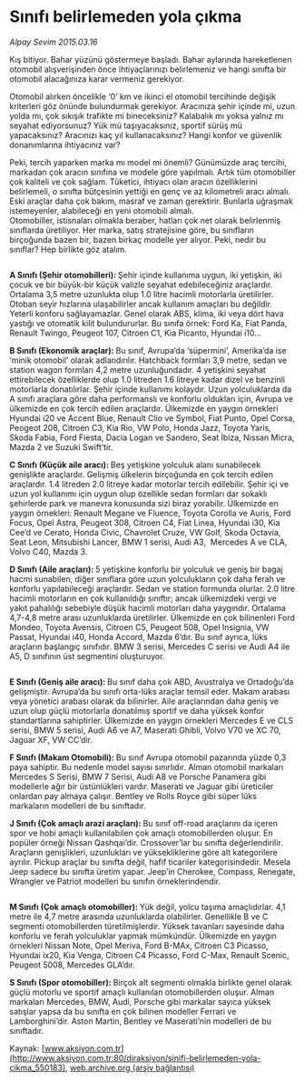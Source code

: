 # Sınıfı belirlemeden yola çıkma

*Alpay Sevim 2015.03.16*

<div class="pNewsDetailMainContent ctx_content" itemprop="articleBody">
 <p>
  Kış bitiyor. Bahar yüzünü göstermeye başladı. Bahar aylarında hareketlenen otomobil alışverişinden önce ihtiyaçlarınızı belirlemeniz ve hangi sınıfta bir otomobil alacağınıza karar vermeniz gerekiyor.
 </p>
 <p>
  Otomobil alırken öncelikle ‘0’ km ve ikinci el otomobil tercihinde değişik kriterleri göz önünde bulundurmak gerekiyor. Aracınıza şehir içinde mi, uzun yolda mı, çok sıkışık trafikte mi bineceksiniz? Kalabalık mı yoksa yalnız mı seyahat ediyorsunuz? Yük mü taşıyacaksınız, sportif sürüş mü yapacaksınız? Aracınızı kaç yıl kullanacaksınız? Hangi konfor ve güvenlik donanımlarına ihtiyacınız var?
 </p>
 <p>
  Peki, tercih yaparken marka mı model mi önemli? Günümüzde araç tercihi, markadan çok aracın sınıfına ve modele göre yapılmalı. Artık tüm otomobiller çok kaliteli ve çok sağlam. Tüketici, ihtiyacı olan aracın özelliklerini belirlemeli, o sınıfta bütçesinin yettiği en genç ve az kilometreli aracı almalı. Eski araçlar daha çok bakım, masraf ve zaman gerektirir. Bunlarla uğraşmak istemeyenler, alabileceği en yeni otomobili almalı.
  <br/>
  Otomobiller, istisnaları olmakla beraber, hatları çok net olarak belirlenmiş sınıflarda üretiliyor. Her marka, satış stratejisine göre, bu sınıfların birçoğunda bazen bir, bazen birkaç modelle yer alıyor. Peki, nedir bu sınıflar? Hep birlikte göz atalım.
 </p>
 <p>
  <img alt="" src="http://web.archive.org/web/20151020020152im_/http://medya.aksiyon.com.tr//aksiyon/2015/03/17/566377.jpg "/>
 </p>
 <p>
  <strong>
   A Sınıfı (Şehir otomobilleri):
  </strong>
  Şehir içinde kullanıma uygun, iki yetişkin, iki çocuk ve bir büyük-bir küçük valizle seyahat edebileceğiniz araçlardır. Ortalama 3,5 metre uzunlukta olup 1.0 litre hacimli motorlarla üretilirler. Otoban seyir hızlarına ulaşabilirler ancak kullanım amaçları bu değildir. Yeterli konforu sağlayamazlar. Genel olarak ABS, klima, iki veya dört hava yastığı ve otomatik kilit bulundururlar. Bu sınıfa örnek: Ford Ka, Fiat Panda, Renault Twingo, Peugeot 107, Citroen C1, Kia Picanto, Hyundai i10...
 </p>
 <p>
  <strong>
   B Sınıfı (Ekonomik araçlar):
  </strong>
  Bu sınıf, Avrupa’da ‘süpermini’, Amerika’da ise ‘minik otomobil’ olarak adlandırılır. Hatchback formları 3,9 metre, sedan ve station wagon formları 4,2 metre uzunluğundadır. 4 yetişkini seyahat ettirebilecek özelliklerde olup 1.0 litreden 1.6 litreye kadar dizel ve benzinli motorlarla donatılırlar. Şehir içinde kullanımı kolaydır. Uzun yolculuklarda da A sınıfı araçlara göre daha performanslı ve konforlu oldukları için, Avrupa ve ülkemizde en çok tercih edilen araçlardır. Ülkemizde en yaygın örnekleri Hyundai i20 ve Accent Blue, Renault Clio ve Symbol, Fiat Punto, Opel Corsa, Peogeot 208, Citroen C3, Kia Rio, VW Polo, Honda Jazz, Toyota Yaris, Skoda Fabia, Ford Fiesta, Dacia Logan ve Sandero, Seat İbiza, Nissan Micra, Mazda 2 ve Suzuki Swift’tir.
 </p>
 <p>
  <strong>
   C Sınıfı (Küçük aile aracı):
  </strong>
  Beş yetişkine yolculuk alanı sunabilecek genişlikte araçlardır. Gelişmiş ülkelerin birçoğunda en çok tercih edilen araçlardır. 1.4 litreden 2.0 litreye kadar motorlar tercih edilebilir. Şehir içi ve uzun yol kullanımı için uygun olup özellikle sedan formları dar sokaklı şehirlerde park ve manevra konusunda sizi biraz yorabilir. Ülkemizde en yaygın örnekleri: Renault Megane ve Fluence, Toyota Corolla ve Auris, Ford Focus, Opel Astra, Peugeot 308, Citroen C4, Fiat Linea, Hyundai i30, Kia Cee’d ve Cerato, Honda Civic, Chavrolet Cruze, VW Golf, Skoda Octavia, Seat Leon, Mitsubishi Lancer, BMW 1 serisi, Audi A3,  Mercedes A ve CLA, Volvo C40, Mazda 3.
 </p>
 <p>
  <strong>
   D Sınıfı (Aile araçları):
  </strong>
  5 yetişkine konforlu bir yolculuk ve geniş bir bagaj hacmi sunabilen, diğer sınıflara göre uzun yolculukların çok daha ferah ve konforlu yapılabileceği araçlardır. Sedan ve station formunda olurlar. 2.0 litre hacimli motorların en çok kullanıldığı sınıftır; ancak ülkemizdeki vergi ve yakıt pahalılığı sebebiyle düşük hacimli motorları daha yaygındır. Ortalama 4,7-4,8 metre arası uzunluklarda üretilirler. Ülkemizde en çok bilinenleri Ford Mondeo, Toyota Avensis, Citroen C5, Peugeot 508, Opel Insignia, VW Passat, Hyundai i40, Honda Accord, Mazda 6’dır. Bu sınıf ayrıca, lüks araçların başlangıç sınıfıdır. BMW 3 serisi, Mercedes C serisi ve Audi A4 ile A5, D sınıfının üst segmentini oluşturuyor.
 </p>
 <p>
  <img alt="" src="http://web.archive.org/web/20151020020152im_/http://medya.aksiyon.com.tr//aksiyon/2015/03/17/566378.jpg "/>
 </p>
 <p>
  <strong>
   E Sınıfı (Geniş aile aracı):
  </strong>
  Bu sınıf daha çok ABD, Avustralya ve Ortadoğu’da gelişmiştir. Avrupa’da bu sınıfı orta-lüks araçlar temsil eder. Makam arabası veya yönetici arabası olarak da bilinirler. Aile araçlarından daha geniş ve uzun olup güçlü motorlarla donatılmış sportif ve daha yüksek konfor standartlarına sahiptirler. Ülkemizde en yaygın örnekleri Mercedes E ve CLS serisi, BMW 5 serisi, Audi A6 ve A7, Maserati Ghibli, Volvo V70 ve XC 70, Jaguar XF, VW CC’dir.
 </p>
 <p>
  <strong>
   F Sınıfı (Makam Otomobili):
  </strong>
  Bu sınıf Avrupa otomobil pazarında yüzde 0,3 paya sahiptir. Bu nedenle model sayısı sınırlıdır. Alman otomobil markaları Mercedes S Serisi, BMW 7 Serisi, Audi A8 ve Porsche Panamera gibi modellerle ağır bir üstünlükleri vardır. Maserati ve Jaguar gibi üreticiler onlardan pay almaya çalışır. Bentley ve Rolls Royce gibi süper lüks markaların modelleri de bu sınıftadır.
 </p>
 <p>
  <strong>
   J Sınıfı (Çok amaçlı arazi araçları):
  </strong>
  Bu sınıf off-road araçlarını da içeren spor ve hobi amaçlı kullanılabilen çok amaçlı otomobillerden oluşur. En popüler örneği Nissan Qashqai’dir. Crossover’lar bu sınıfta değerlendirilir. Araçların genişlikleri, uzunlukları ve yüksekliklerine göre alt kategorilere ayrılır. Pickup araçlar bu sınıfta değil, hafif ticariler kategorisindedir. Mesela Jeep sadece bu sınıfta üretim yapar. Jeep’in Cherokee, Compass, Renegate, Wrangler ve Patriot modelleri bu sınıfın örneklerindendir.
 </p>
 <p>
  <img alt="" src="http://web.archive.org/web/20151020020152im_/http://medya.aksiyon.com.tr//aksiyon/2015/03/17/566379.jpg "/>
 </p>
 <p>
  <strong>
   M Sınıfı (Çok amaçlı otomobiller):
  </strong>
  Yük değil, yolcu taşıma amaçlıdırlar. 4,1 metre ile 4,7 metre arasında uzunluklarda olabilirler. Genellikle B ve C segmenti otomobillerden türetilmişlerdir. Yüksek tavanları sayesinde daha konforlu ve ferah yolculuklar yapmak mümkündür. Ülkemizde en yaygın örnekleri Nissan Note, Opel Meriva, Ford B-MAx, Citroen C3 Picasso, Hyundai ix20, Kia Venga, Citroen C4 Picasso, Ford C-Max, Renault Scenic, Peugeot 5008, Mercedes GLA’dır.
 </p>
 <p>
  <strong>
   S Sınıfı (Spor otomobiller):
  </strong>
  Birçok alt segmenti olmakla birlikte genel olarak güçlü motorlu ve sportif amaçlı kullanılan otomobillerden oluşur. Alman markaları Mercedes, BMW, Audi, Porsche gibi markalar sayıca yüksek satışlar yapsa da bu sınıfta en çok bilinen modeller Ferrari ve Lamborghini’dir. Aston Martin, Bentley ve Maserati’nin modelleri de bu sınıftadır.
 </p>
</div>


Kaynak: [www.aksiyon.com.tr](http://www.aksiyon.com.tr:80/diraksiyon/sinifi-belirlemeden-yola-cikma_550183), [web.archive.org (arşiv bağlantısı)](http://web.archive.org/web/20151020020152/http://www.aksiyon.com.tr:80/diraksiyon/sinifi-belirlemeden-yola-cikma_550183)
